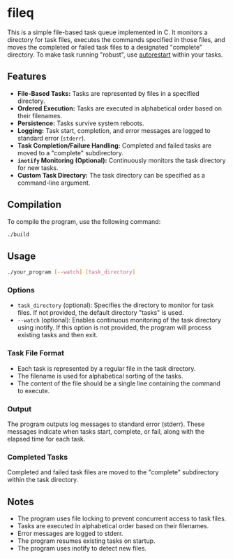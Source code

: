 # fileq
This is a simple file-based task queue implemented in C. It monitors a directory for task files, executes the commands specified in those files, and moves the completed or failed task files to a designated "complete" directory.  To make task running "robust", use [autorestart](https://github.com/guschris/autorestart) within your tasks.

## Features

* **File-Based Tasks:** Tasks are represented by files in a specified directory.
* **Ordered Execution:** Tasks are executed in alphabetical order based on their filenames.
* **Persistence:** Tasks survive system reboots.
* **Logging:** Task start, completion, and error messages are logged to standard error (`stderr`).
* **Task Completion/Failure Handling:** Completed and failed tasks are moved to a "complete" subdirectory.
* **`inotify` Monitoring (Optional):** Continuously monitors the task directory for new tasks.
* **Custom Task Directory:** The task directory can be specified as a command-line argument.

## Compilation

To compile the program, use the following command:
```sh
./build
```

## Usage

```sh
./your_program [--watch] [task_directory] 
```
### Options

* `task_directory` (optional): Specifies the directory to monitor for task files. If not provided, the default directory "tasks" is used.
* `--watch` (optional): Enables continuous monitoring of the task directory using inotify. If this option is not provided, the program will process existing tasks and then exit.

### Task File Format
* Each task is represented by a regular file in the task directory.
* The filename is used for alphabetical sorting of the tasks.
* The content of the file should be a single line containing the command to execute.

### Output
The program outputs log messages to standard error (stderr). These messages indicate when tasks start, complete, or fail, along with the elapsed time for each task.

### Completed Tasks
Completed and failed task files are moved to the "complete" subdirectory within the task directory.

## Notes

* The program uses file locking to prevent concurrent access to task files.
* Tasks are executed in alphabetical order based on their filenames.
* Error messages are logged to stderr.
* The program resumes existing tasks on startup.
* The program uses inotify to detect new files.